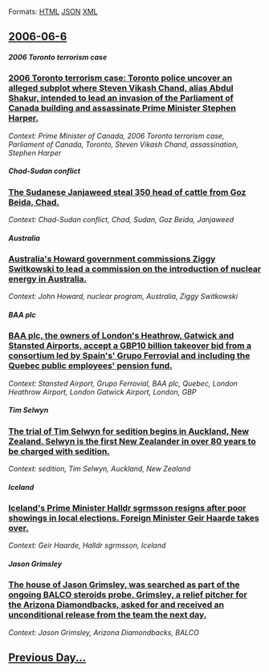 
Formats: [HTML](2006/06/6/index.html)  [JSON](2006/06/6/index.json)  [XML](2006/06/6/index.xml)  

## [2006-06-6](/news/2006/06/6/index.md)

##### 2006 Toronto terrorism case
### [ 2006 Toronto terrorism case: Toronto police uncover an alleged subplot where Steven Vikash Chand, alias Abdul Shakur, intended to lead an invasion of the Parliament of Canada building and assassinate Prime Minister Stephen Harper. ](/news/2006/06/6/2006-toronto-terrorism-case-toronto-police-uncover-an-alleged-subplot-where-steven-vikash-chand-alias-abdul-shakur-intended-to-lead-an-i.md)
_Context: Prime Minister of Canada, 2006 Toronto terrorism case, Parliament of Canada, Toronto, Steven Vikash Chand, assassination, Stephen Harper_

##### Chad-Sudan conflict
### [ The Sudanese Janjaweed steal 350 head of cattle from Goz Beida, Chad. ](/news/2006/06/6/the-sudanese-janjaweed-steal-350-head-of-cattle-from-goz-beida-chad.md)
_Context: Chad-Sudan conflict, Chad, Sudan, Goz Beida, Janjaweed_

##### Australia
### [ Australia's Howard government commissions Ziggy Switkowski to lead a commission on the introduction of nuclear energy in Australia. ](/news/2006/06/6/australia-s-howard-government-commissions-ziggy-switkowski-to-lead-a-commission-on-the-introduction-of-nuclear-energy-in-australia.md)
_Context: John Howard, nuclear program, Australia, Ziggy Switkowski_

##### BAA plc
### [ BAA plc, the owners of London's Heathrow, Gatwick and Stansted Airports, accept a GBP10 billion takeover bid from a consortium led by Spain's' Grupo Ferrovial and including the Quebec public employees' pension fund. ](/news/2006/06/6/baa-plc-the-owners-of-london-s-heathrow-gatwick-and-stansted-airports-accept-a-gbp10-billion-takeover-bid-from-a-consortium-led-by-spain.md)
_Context: Stansted Airport, Grupo Ferrovial, BAA plc, Quebec, London Heathrow Airport, London Gatwick Airport, London, GBP_

##### Tim Selwyn
### [ The trial of Tim Selwyn for sedition begins in Auckland, New Zealand. Selwyn is the first New Zealander in over 80 years to be charged with sedition. ](/news/2006/06/6/the-trial-of-tim-selwyn-for-sedition-begins-in-auckland-new-zealand-selwyn-is-the-first-new-zealander-in-over-80-years-to-be-charged-with.md)
_Context: sedition, Tim Selwyn, Auckland, New Zealand_

##### Iceland
### [ Iceland's Prime Minister Halldr sgrmsson resigns after poor showings in local elections. Foreign Minister Geir Haarde takes over. ](/news/2006/06/6/iceland-s-prime-minister-halldor-asgrimsson-resigns-after-poor-showings-in-local-elections-foreign-minister-geir-haarde-takes-over.md)
_Context: Geir Haarde, Halldr sgrmsson, Iceland_

##### Jason Grimsley
### [ The house of Jason Grimsley, was searched as part of the ongoing BALCO steroids probe. Grimsley, a relief pitcher for the Arizona Diamondbacks, asked for and received an unconditional release from the team the next day. ](/news/2006/06/6/the-house-of-jason-grimsley-was-searched-as-part-of-the-ongoing-balco-steroids-probe-grimsley-a-relief-pitcher-for-the-arizona-diamondba.md)
_Context: Jason Grimsley, Arizona Diamondbacks, BALCO_

## [Previous Day...](/news/2006/06/5/index.md)

